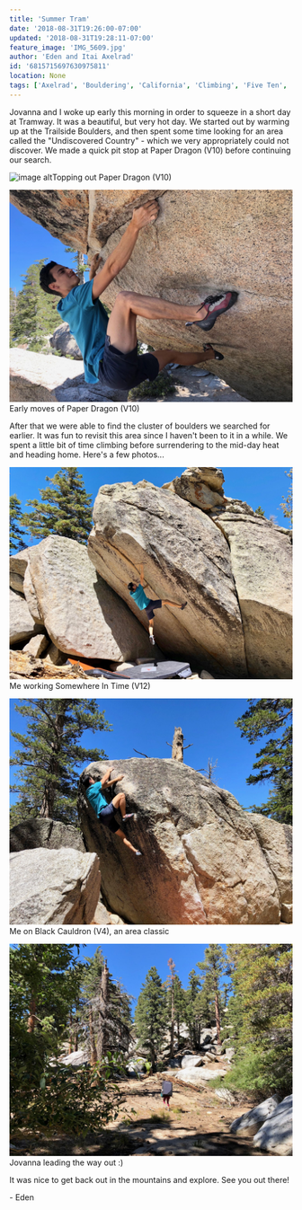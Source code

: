 ```yaml
---
title: 'Summer Tram'
date: '2018-08-31T19:26:00-07:00'
updated: '2018-08-31T19:28:11-07:00'
feature_image: 'IMG_5609.jpg'
author: 'Eden and Itai Axelrad'
id: '6815715697630975811'
location: None
tags: ['Axelrad', 'Bouldering', 'California', 'Climbing', 'Five Ten', 'paper dragon', 'Tramway', 'v10']
---
```

Jovanna and I woke up early this morning in order to squeeze in a short day at Tramway. It was a beautiful, but very hot day. We started out by warming up at the Trailside Boulders, and then spent some time looking for an area called the "Undiscovered Country" - which we very appropriately could not discover. We made a quick pit stop at Paper Dragon (V10) before continuing our search.

![image alt](/images/IMG_5609.jpg)Topping out Paper Dragon (V10)

![image alt](/images/IMG_5598.jpg)Early moves of Paper Dragon (V10)

After that we were able to find the cluster of boulders we searched for earlier. It was fun to revisit this area since I haven't been to it in a while. We spent a little bit of time climbing before surrendering to the mid-day heat and heading home. Here's a few photos...

![image alt](/images/IMG_5631.jpg)Me working Somewhere In Time (V12)

![image alt](/images/IMG_5658.jpg)Me on Black Cauldron (V4), an area classic

![image alt](/images/IMG_5672.jpg)Jovanna leading the way out :)

It was nice to get back out in the mountains and explore. See you out there!

\- Eden

